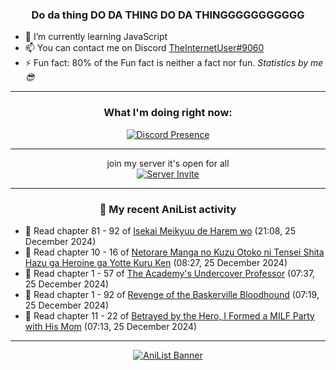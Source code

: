 <div align="center">

### Do da thing DO DA THING DO DA THINGGGGGGGGGGG
</div>

- 🌱 I’m currently learning JavaScript
- 📫 You can contact me on Discord [TheInternetUser#9060](https://discord.com/users/534117072796385300)
- ⚡ Fun fact: 80% of the Fun fact is neither a fact nor fun. _Statistics by me 😎_
<hr>

<div align="center">

### What I'm doing right now:
[![Discord Presence](https://lanyard.cnrad.dev/api/534117072796385300)](https://discord.com/users/534117072796385300)
<hr>

join my server it's open for all <br>
[![Server Invite](https://invidget.switchblade.xyz/bfYgVHxrSs)](https://discord.gg/bfYgVHxrSs)

<hr>
  
### 🌸 My recent AniList activity

</div>

<!-- ANILIST_ACTIVITY:start -->

-   📖 Read chapter 81 - 92 of [Isekai Meikyuu de Harem wo](https://anilist.co/manga/99462) (21:08, 25 December 2024)
-   📖 Read chapter 10 - 16 of [Netorare Manga no Kuzu Otoko ni Tensei Shita Hazu ga Heroine ga Yotte Kuru Ken](https://anilist.co/manga/163733) (08:27, 25 December 2024)
-   📖 Read chapter 1 - 57 of [The Academy's Undercover Professor](https://anilist.co/manga/150836) (07:37, 25 December 2024)
-   📖 Read chapter 1 - 92 of [Revenge of the Baskerville Bloodhound](https://anilist.co/manga/163824) (07:19, 25 December 2024)
-   📖 Read chapter 11 - 22 of [Betrayed by the Hero, I Formed a MILF Party with His Mom](https://anilist.co/manga/159187) (07:13, 25 December 2024)

<!-- ANILIST_ACTIVITY:end -->
<hr>

<div align="center">

[![AniList Banner](https://img.anili.st/User/929966)](https://anilist.co/user/TheInternetUser)

<!-- ![Profile views](https://gpvc.arturio.dev/TheInternetUse7) Since 2023-01-09 -->
<br>


</div>
